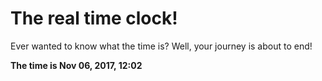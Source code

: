 # The real time clock!

Ever wanted to know what the time is? Well, your journey is about to end!

**The time is Nov 06, 2017, 12:02**